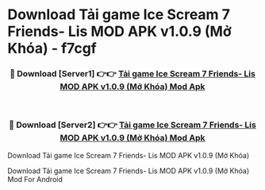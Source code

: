 # Download Tải game Ice Scream 7 Friends- Lis MOD APK v1.0.9 (Mở Khóa) - f7cgf


<div align="center">
<h3>🔴 Download [Server1] 👉👉 <a href="https://apk-comot.site?title=Tải_game_Ice_Scream_7_Friends-_Lis_MOD_APK_v1.0.9_(Mở_Khóa)">Tải game Ice Scream 7 Friends- Lis MOD APK v1.0.9 (Mở Khóa) Mod Apk</a></h3><br>
<h3>🔴 Download [Server2] 👉👉 <a href="https://apk-comot.site?title=Tải_game_Ice_Scream_7_Friends-_Lis_MOD_APK_v1.0.9_(Mở_Khóa)">Tải game Ice Scream 7 Friends- Lis MOD APK v1.0.9 (Mở Khóa) Mod Apk</a></h3>
</div>



Download Tải game Ice Scream 7 Friends- Lis MOD APK v1.0.9 (Mở Khóa) 

Download Tải game Ice Scream 7 Friends- Lis MOD APK v1.0.9 (Mở Khóa) Mod For Android